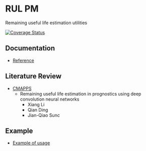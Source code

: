 # RUL PM
Remaining useful life estimation utilities

[![Coverage Status](https://coveralls.io/repos/github/lucianolorenti/rul_pm/badge.svg?branch=main&t=dYuRdM)](https://coveralls.io/github/lucianolorenti/rul_pm?branch=main)

## Documentation
- [Reference](https://lucianolorenti.github.io/rul_pm/)


## Literature Review
- [CMAPPS](research/CMAPPS.ipynb)
  * Remaining useful life estimation in prognostics using deep convolution neural networks    
      *  Xiang Li
      *  Qian Ding
      *  Jian-Qiao Sunc

## Example
- [Example of usage](examples/ExampleAircraftEngine.ipynb) 
